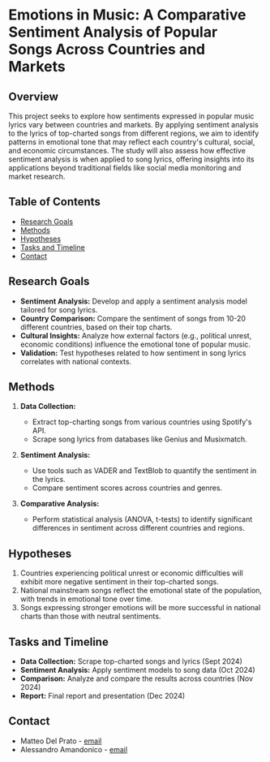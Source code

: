 # Emotions in Music: A Comparative Sentiment Analysis of Popular Songs Across Countries and Markets

## Overview
This project seeks to explore how sentiments expressed in popular music lyrics vary between countries and markets. By applying sentiment analysis to the lyrics of top-charted songs from different regions, we aim to identify patterns in emotional tone that may reflect each country's cultural, social, and economic circumstances. The study will also assess how effective sentiment analysis is when applied to song lyrics, offering insights into its applications beyond traditional fields like social media monitoring and market research.

## Table of Contents
- [Research Goals](#research-goals)
- [Methods](#methods)
- [Hypotheses](#hypotheses)
- [Tasks and Timeline](#tasks-and-timeline)
- [Contact](#contact)

## Research Goals
- **Sentiment Analysis:** Develop and apply a sentiment analysis model tailored for song lyrics.
- **Country Comparison:** Compare the sentiment of songs from 10-20 different countries, based on their top charts.
- **Cultural Insights:** Analyze how external factors (e.g., political unrest, economic conditions) influence the emotional tone of popular music.
- **Validation:** Test hypotheses related to how sentiment in song lyrics correlates with national contexts.

## Methods
1. **Data Collection:** 
   - Extract top-charting songs from various countries using Spotify's API.
   - Scrape song lyrics from databases like Genius and Musixmatch.
   
2. **Sentiment Analysis:**
   - Use tools such as VADER and TextBlob to quantify the sentiment in the lyrics.
   - Compare sentiment scores across countries and genres.

3. **Comparative Analysis:**
   - Perform statistical analysis (ANOVA, t-tests) to identify significant differences in sentiment across different countries and regions.

## Hypotheses
1. Countries experiencing political unrest or economic difficulties will exhibit more negative sentiment in their top-charted songs.
2. National mainstream songs reflect the emotional state of the population, with trends in emotional tone over time.
3. Songs expressing stronger emotions will be more successful in national charts than those with neutral sentiments.

## Tasks and Timeline
- **Data Collection:** Scrape top-charted songs and lyrics (Sept 2024)
- **Sentiment Analysis:** Apply sentiment models to song data (Oct 2024)
- **Comparison:** Analyze and compare the results across countries (Nov 2024)
- **Report:** Final report and presentation (Dec 2024)

## Contact
- Matteo Del Prato - [email](mailto:m.matteodelprato@gmail.com)
- Alessandro Amandonico - [email](mailto:aleama280301@gmail.com)

